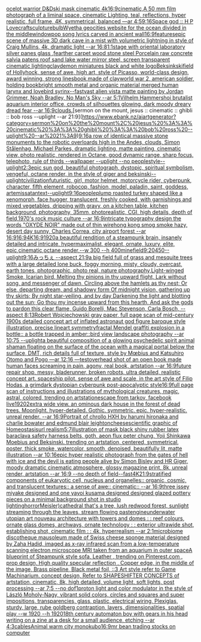 [ocelot warrior D&D](https://www.ebank.nz/aiartgenerator?category=ocelot%20warrior%20D%26D)[ski mask cinematic 4k](https://www.ebank.nz/aiartgenerator?category=ski%20mask%20cinematic%204k)[16:9](https://www.ebank.nz/aiartgenerator?category=16%3A9)[cinematic,](https://www.ebank.nz/aiartgenerator?category=cinematic%2C)[A 50 mm film photograph of a liminal space, cinematic Lighting, teal, reflections, hyper realistic, full frame, 4K, symmetrical, balanced —ar 4:5](https://www.ebank.nz/aiartgenerator?category=A%2050%20mm%20film%20photograph%20of%20a%20liminal%20space%2C%20cinematic%20Lighting%2C%20teal%2C%20reflections%2C%20hyper%20realistic%2C%20full%20frame%2C%204K%2C%20symmetrical%2C%20balanced%20%E2%80%94ar%204%3A5)[9:16](https://www.ebank.nz/aiartgenerator?category=9%3A16)[Space god :: H P Lovecraft](https://www.ebank.nz/aiartgenerator?category=Space%20god%20%3A%3A%20H%20P%20Lovecraft)[](https://www.ebank.nz/aiartgenerator?category=)[sculpture](https://www.ebank.nz/aiartgenerator?category=sculpture)[bulb](https://www.ebank.nz/aiartgenerator?category=bulb)[Wyeth](https://www.ebank.nz/aiartgenerator?category=Wyeth)[a geocities website for the ocean divided in the middle](https://www.ebank.nz/aiartgenerator?category=a%20geocities%20website%20for%20the%20ocean%20divided%20in%20the%20middle)[window](https://www.ebank.nz/aiartgenerator?category=window)[pop song lyrics carved in ancient wall](https://www.ebank.nz/aiartgenerator?category=pop%20song%20lyrics%20carved%20in%20ancient%20wall)[16:9](https://www.ebank.nz/aiartgenerator?category=16%3A9)[features](https://www.ebank.nz/aiartgenerator?category=features)[epic scene of massive 3D dark cave in a mist with volumetric lightning in style of Craig Mullins, 4k, dramatic light --ar 16:8](https://www.ebank.nz/aiartgenerator?category=epic%20scene%20of%20massive%203D%20dark%20cave%20in%20a%20mist%20with%20volumetric%20lightning%20in%20style%20of%20Craig%20Mullins%2C%204k%2C%20dramatic%20light%20--ar%2016%3A8)[1:1](https://www.ebank.nz/aiartgenerator?category=1%3A1)[stage with oriental laboratory silver panes glass ,fearther carpet wood stone steel Porcelain raw concrete salvia patens roof sand lake water  mirror steel, screen transparent cinematic lighting](https://www.ebank.nz/aiartgenerator?category=stage%20with%20oriental%20laboratory%20silver%20panes%20glass%20%2Cfearther%20carpet%20wood%20stone%20steel%20Porcelain%20raw%20concrete%20salvia%20patens%20roof%20sand%20lake%20water%20%20mirror%20steel%2C%20screen%20transparent%20cinematic%20lighting)[claydemon miniatures black and white logo](https://www.ebank.nz/aiartgenerator?category=claydemon%20miniatures%20black%20and%20white%20logo)[Beksinkski](https://www.ebank.nz/aiartgenerator?category=Beksinkski)[field of Hollyhock, sense of awe, high art, style of Picasso, world-class design, award winning, strong lines](https://www.ebank.nz/aiartgenerator?category=field%20of%20Hollyhock%2C%20sense%20of%20awe%2C%20high%20art%2C%20style%20of%20Picasso%2C%20world-class%20design%2C%20award%20winning%2C%20strong%20lines)[book,made of clay](https://www.ebank.nz/aiartgenerator?category=book%2Cmade%20of%20clay)[world war 2, american soldier, holding book](https://www.ebank.nz/aiartgenerator?category=world%20war%202%2C%20american%20soldier%2C%20holding%20book)[bright smooth metal and organic material merged human larynx and lovebird syrinx](https://www.ebank.nz/aiartgenerator?category=bright%20smooth%20metal%20and%20organic%20material%20merged%20human%20larynx%20and%20lovebird%20syrinx)[--fast](https://www.ebank.nz/aiartgenerator?category=--fast)[vast alien vista matte painting by Jordan Grimmer, Noah Bradley, No Man's Sky --ar 5:1](https://www.ebank.nz/aiartgenerator?category=vast%20alien%20vista%20matte%20painting%20by%20Jordan%20Grimmer%2C%20Noah%20Bradley%2C%20No%20Man%27s%20Sky%20--ar%205%3A1)[Vilhelm Hammershoi brutalist aquarium interior office, crowds of silhouettes glowing, dark moody dreary dread fear --ar 16:9](https://www.ebank.nz/aiartgenerator?category=Vilhelm%20Hammershoi%20brutalist%20aquarium%20interior%20office%2C%20crowds%20of%20silhouettes%20glowing%2C%20dark%20moody%20dreary%20dread%20fear%20--ar%2016%3A9)[clouds.](https://www.ebank.nz/aiartgenerator?category=clouds.)[sermon on the mount, jesus :: cinematic :: ghibli :: bob ross --uplight --ar 21:9](https://www.ebank.nz/aiartgenerator?category=sermon%20on%20the%20mount%2C%20jesus%20%3A%3A%20cinematic%20%3A%3A%20ghibli%20%3A%3A%20bob%20ross%20--uplight%20--ar%2021%3A9)[9:16](https://www.ebank.nz/aiartgenerator?category=9%3A16)[a row of identical massive stone monuments to the robotic overloards high in the Andes, clouds, Simon Stålenhag, Michael Parkes, dramatic lighting, matte painting, cinematic view, photo realistic, rendered in Octane, good dynamic range, sharp focus, telephoto, rule of thirds --wallpaper --uplight --no people](https://www.ebank.nz/aiartgenerator?category=a%20row%20of%20identical%20massive%20stone%20monuments%20to%20the%20robotic%20overloards%20high%20in%20the%20Andes%2C%20clouds%2C%20Simon%20St%C3%A5lenhag%2C%20Michael%20Parkes%2C%20dramatic%20lighting%2C%20matte%20painting%2C%20cinematic%20view%2C%20photo%20realistic%2C%20rendered%20in%20Octane%2C%20good%20dynamic%20range%2C%20sharp%20focus%2C%20telephoto%2C%20rule%20of%20thirds%20--wallpaper%20--uplight%20--no%20people)[style](https://www.ebank.nz/aiartgenerator?category=style)[--uplight](https://www.ebank.nz/aiartgenerator?category=--uplight)[2:3](https://www.ebank.nz/aiartgenerator?category=2%3A3)[epic sun god, beautiful photograph, dystopic, spiritual symbolism, vengeful, octane render, in the style of giger and beksinski](https://www.ebank.nz/aiartgenerator?category=epic%20sun%20god%2C%20beautiful%20photograph%2C%20dystopic%2C%20spiritual%20symbolism%2C%20vengeful%2C%20octane%20render%2C%20in%20the%20style%20of%20giger%20and%20beksinski)[--uplight](https://www.ebank.nz/aiartgenerator?category=--uplight)[civilization](https://www.ebank.nz/aiartgenerator?category=civilization)[futuristic, girl, motor helmet, motorcycle rider, cyberpunk, character, fifth element, robocop, fashion, model, paladin, saint, goddess, artemis](https://www.ebank.nz/aiartgenerator?category=futuristic%2C%20girl%2C%20motor%20helmet%2C%20motorcycle%20rider%2C%20cyberpunk%2C%20character%2C%20fifth%20element%2C%20robocop%2C%20fashion%2C%20model%2C%20paladin%2C%20saint%2C%20goddess%2C%20artemis)[satan](https://www.ebank.nz/aiartgenerator?category=satan)[text](https://www.ebank.nz/aiartgenerator?category=text)[--uplight](https://www.ebank.nz/aiartgenerator?category=--uplight)[9:16](https://www.ebank.nz/aiartgenerator?category=9%3A16)[people](https://www.ebank.nz/aiartgenerator?category=people)[plump roasted turkey shaped like a xenomorph, face hugger, translucent, freshly cooked, with garnishings and mixed vegetables, dripping with gravy, on a kitchen table, kitchen background, photography, 35mm, photorealistic, CGI, high details, depth of field,](https://www.ebank.nz/aiartgenerator?category=plump%20roasted%20turkey%20shaped%20like%20a%20xenomorph%2C%20face%20hugger%2C%20translucent%2C%20freshly%20cooked%2C%20with%20garnishings%20and%20mixed%20vegetables%2C%20dripping%20with%20gravy%2C%20on%20a%20kitchen%20table%2C%20kitchen%20background%2C%20photography%2C%2035mm%2C%20photorealistic%2C%20CGI%2C%20high%20details%2C%20depth%20of%20field%2C)[1970's rock music culture --ar 16:9](https://www.ebank.nz/aiartgenerator?category=1970%27s%20rock%20music%20culture%20--ar%2016%3A9)[intricate typography design the words "OXYDE NOIR" made out of thin wire](https://www.ebank.nz/aiartgenerator?category=intricate%20typography%20design%20the%20words%20%22OXYDE%20NOIR%22%20made%20out%20of%20thin%20wire)[hong kong smog smoke hazy, desert day sunny, Charles Correa, city airport forest --ar 16:9](https://www.ebank.nz/aiartgenerator?category=hong%20kong%20smog%20smoke%20hazy%2C%20desert%20day%20sunny%2C%20Charles%20Correa%2C%20city%20airport%20forest%20--ar%2016%3A9)[16:9](https://www.ebank.nz/aiartgenerator?category=16%3A9)[4K](https://www.ebank.nz/aiartgenerator?category=4K)[16:9](https://www.ebank.nz/aiartgenerator?category=16%3A9)[1920](https://www.ebank.nz/aiartgenerator?category=1920)[a beautiful rendition of a steampunk brain, insanely detailed and intricate, hypermaximalist, elegant, ornate, luxury, elite, epic,cinematic,octane render,--w 300 --h 400](https://www.ebank.nz/aiartgenerator?category=a%20beautiful%20rendition%20of%20a%20steampunk%20brain%2C%20insanely%20detailed%20and%20intricate%2C%20hypermaximalist%2C%20elegant%2C%20ornate%2C%20luxury%2C%20elite%2C%20epic%2Ccinematic%2Coctane%20render%2C--w%20300%20--h%20400)[mine](https://www.ebank.nz/aiartgenerator?category=mine)[field](https://www.ebank.nz/aiartgenerator?category=field)[9:20](https://www.ebank.nz/aiartgenerator?category=9%3A20)[450](https://www.ebank.nz/aiartgenerator?category=450)[--uplight](https://www.ebank.nz/aiartgenerator?category=--uplight)[9:16](https://www.ebank.nz/aiartgenerator?category=9%3A16)[みっちぇ --aspect 21:9](https://www.ebank.nz/aiartgenerator?category=%E3%81%BF%E3%81%A3%E3%81%A1%E3%81%87%20--aspect%2021%3A9)[a big field full of grass and mesquite trees with a large detailed lone buck, foggy morning, misty, cloudy, overcast, earth tones, photographic, photo real, nature photography,](https://www.ebank.nz/aiartgenerator?category=a%20big%20field%20full%20of%20grass%20and%20mesquite%20trees%20with%20a%20large%20detailed%20lone%20buck%2C%20foggy%20morning%2C%20misty%2C%20cloudy%2C%20overcast%2C%20earth%20tones%2C%20photographic%2C%20photo%20real%2C%20nature%20photography%2C)[Light-winged Smoke, Icarian bird, Melting thy pinions in thy upward flight, Lark without song, and messenger of dawn, Circling above the hamlets as thy nest; Or else, departing dream, and shadowy form Of midnight vision, gathering up thy skirts; By night star-veiling, and by day Darkening the light and blotting out the sun; Go thou my incense upward from this hearth, And ask the gods to pardon this clear flame, Guido Borelli, Mac Stevenson, Carla Bosch, --aspect 8:13](https://www.ebank.nz/aiartgenerator?category=Light-winged%20Smoke%2C%20Icarian%20bird%2C%20Melting%20thy%20pinions%20in%20thy%20upward%20flight%2C%20Lark%20without%20song%2C%20and%20messenger%20of%20dawn%2C%20Circling%20above%20the%20hamlets%20as%20thy%20nest%3B%20Or%20else%2C%20departing%20dream%2C%20and%20shadowy%20form%20Of%20midnight%20vision%2C%20gathering%20up%20thy%20skirts%3B%20By%20night%20star-veiling%2C%20and%20by%20day%20Darkening%20the%20light%20and%20blotting%20out%20the%20sun%3B%20Go%20thou%20my%20incense%20upward%20from%20this%20hearth%2C%20And%20ask%20the%20gods%20to%20pardon%20this%20clear%20flame%2C%20Guido%20Borelli%2C%20Mac%20Stevenson%2C%20Carla%20Bosch%2C%20--aspect%208%3A13)[Robert Wojciechowski gray paper, full page scan of mid-century 1900s detailed concept art of inflated astronaut god figure baroque style illustration, precise lineart symmetry](https://www.ebank.nz/aiartgenerator?category=Robert%20Wojciechowski%20gray%20paper%2C%20full%20page%20scan%20of%20mid-century%201900s%20detailed%20concept%20art%20of%20inflated%20astronaut%20god%20figure%20baroque%20style%20illustration%2C%20precise%20lineart%20symmetry)[fractal Mendel graffiti explosion in a bottle:: a bottle trapped in amber::](https://www.ebank.nz/aiartgenerator?category=fractal%20Mendel%20graffiti%20explosion%20in%20a%20bottle%3A%3A%20a%20bottle%20trapped%20in%20amber%3A%3A)[bird view landscape photography --ar 10:75 --uplight](https://www.ebank.nz/aiartgenerator?category=bird%20view%20landscape%20photography%20--ar%2010%3A75%20--uplight)[a beautiful composition of a glowing psychedelic spirit animal shaman floating on the surface of the ocean with a magical portal below the surface, DMT,  rich details full of texture, style by Mœbius and Katsuhiro Otomo and Pogo —ar 12:16 —test](https://www.ebank.nz/aiartgenerator?category=a%20beautiful%20composition%20of%20a%20glowing%20psychedelic%20spirit%20animal%20shaman%20floating%20on%20the%20surface%20of%20the%20ocean%20with%20a%20magical%20portal%20below%20the%20surface%2C%20DMT%2C%20%20rich%20details%20full%20of%20texture%2C%20style%20by%20M%C5%93bius%20and%20Katsuhiro%20Otomo%20and%20Pogo%20%E2%80%94ar%2012%3A16%20%E2%80%94test)[overhead shot of an open book made human faces screaming in pain, agony, real book, artstation --ar 16:9](https://www.ebank.nz/aiartgenerator?category=overhead%20shot%20of%20an%20open%20book%20made%20human%20faces%20screaming%20in%20pain%2C%20agony%2C%20real%20book%2C%20artstation%20--ar%2016%3A9)[future repair shop, messy, bladerunner, broken robots, ultra detailed, realistic concept art. spaceship pilot. sense of awe and scale, in the art style of Filip Hodas, a grimdark dystopian cyberpunk post-apocalyptic style](https://www.ebank.nz/aiartgenerator?category=future%20repair%20shop%2C%20messy%2C%20bladerunner%2C%20broken%20robots%2C%20ultra%20detailed%2C%20realistic%20concept%20art.%20spaceship%20pilot.%20sense%20of%20awe%20and%20scale%2C%20in%20the%20art%20style%20of%20Filip%20Hodas%2C%20a%20grimdark%20dystopian%20cyberpunk%20post-apocalyptic%20style)[16:9](https://www.ebank.nz/aiartgenerator?category=16%3A9)[full page scan of instructions and illustrations of mythological creatures, magic, astral, colored, trending on artstation](https://www.ebank.nz/aiartgenerator?category=full%20page%20scan%20of%20instructions%20and%20illustrations%20of%20mythological%20creatures%2C%20magic%2C%20astral%2C%20colored%2C%20trending%20on%20artstation)[escape from tarkov, facebook live](https://www.ebank.nz/aiartgenerator?category=escape%20from%20tarkov%2C%20facebook%20live)[1920](https://www.ebank.nz/aiartgenerator?category=1920)[2](https://www.ebank.nz/aiartgenerator?category=2)[extra wide view. an ominous dark house in the forest of dead trees. Moonlight. hyper-detailed. Gothic. symmetric. epic. hyper-realistic. unreal render. --ar 16:9](https://www.ebank.nz/aiartgenerator?category=extra%20wide%20view.%20an%20ominous%20dark%20house%20in%20the%20forest%20of%20dead%20trees.%20Moonlight.%20hyper-detailed.%20Gothic.%20symmetric.%20epic.%20hyper-realistic.%20unreal%20render.%20--ar%2016%3A9)[Portrait of chrollo HXH by harumi hironaka and charlie bowater and edmund blair leighton](https://www.ebank.nz/aiartgenerator?category=Portrait%20of%20chrollo%20HXH%20by%20harumi%20hironaka%20and%20charlie%20bowater%20and%20edmund%20blair%20leighton)[cheese](https://www.ebank.nz/aiartgenerator?category=cheese)[scientific graphic of Homeostasis](https://www.ebank.nz/aiartgenerator?category=scientific%20graphic%20of%20Homeostasis)[url realism](https://www.ebank.nz/aiartgenerator?category=url%20realism)[5:7](https://www.ebank.nz/aiartgenerator?category=5%3A7)[illustration of mask black shiny rubber latex baraclava safety harness belts, goth, aeon flux peter chung, Yoji Shinkawa Moebius and Beksinski. trending on artstation, centered, symmetrical, poster, thick smoke, watercolor, smooth, denoised, beautifully lit, matte illustration --ar 10:16](https://www.ebank.nz/aiartgenerator?category=illustration%20of%20mask%20black%20shiny%20rubber%20latex%20baraclava%20safety%20harness%20belts%2C%20goth%2C%20aeon%20flux%20peter%20chung%2C%20Yoji%20Shinkawa%20Moebius%20and%20Beksinski.%20trending%20on%20artstation%2C%20centered%2C%20symmetrical%2C%20poster%2C%20thick%20smoke%2C%20watercolor%2C%20smooth%2C%20denoised%2C%20beautifully%20lit%2C%20matte%20illustration%20--ar%2010%3A16)[epic hyper realistic photograph from the gates of hell with ice and the devil is eating people alive by Simon Bisley and HR Giger, moody dramatic cinematic atmosphere, glossy magazine print, 8k, unreal render, artstation --ar 16:9 --no depth of field](https://www.ebank.nz/aiartgenerator?category=epic%20hyper%20realistic%20photograph%20from%20the%20gates%20of%20hell%20with%20ice%20and%20the%20devil%20is%20eating%20people%20alive%20by%20Simon%20Bisley%20and%20HR%20Giger%2C%20moody%20dramatic%20cinematic%20atmosphere%2C%20glossy%20magazine%20print%2C%208k%2C%20unreal%20render%2C%20artstation%20--ar%2016%3A9%20--no%20depth%20of%20field)[--fast](https://www.ebank.nz/aiartgenerator?category=--fast)[4K](https://www.ebank.nz/aiartgenerator?category=4K)[21:9](https://www.ebank.nz/aiartgenerator?category=21%3A9)[stratified components of eukaryotic cell, nucleus and organelles:: organic, cosmic, and translucent textures:: a sense of awe:: cinematic:: --ar 16:9](https://www.ebank.nz/aiartgenerator?category=stratified%20components%20of%20eukaryotic%20cell%2C%20nucleus%20and%20organelles%3A%3A%20organic%2C%20cosmic%2C%20and%20translucent%20textures%3A%3A%20a%20sense%20of%20awe%3A%3A%20cinematic%3A%3A%20--ar%2016%3A9)[three issey miyake designed and one yayoi kusama designed  designed glazed pottery pieces on a minimal background shot in studio lighting](https://www.ebank.nz/aiartgenerator?category=three%20issey%20miyake%20designed%20and%20one%20yayoi%20kusama%20designed%20%20designed%20glazed%20pottery%20pieces%20on%20a%20minimal%20background%20shot%20in%20studio%20lighting)[horror](https://www.ebank.nz/aiartgenerator?category=horror)[Meisler)](https://www.ebank.nz/aiartgenerator?category=Meisler%29)[cathedral that's a tree, lush redwood forest, sunlight streaming through the leaves, stream flowing past](https://www.ebank.nz/aiartgenerator?category=cathedral%20that%27s%20a%20tree%2C%20lush%20redwood%20forest%2C%20sunlight%20streaming%20through%20the%20leaves%2C%20stream%20flowing%20past)[engine](https://www.ebank.nz/aiartgenerator?category=engine)[underwater utopian art nouveau architecture with towers and domes : : reef colours, ornate glass domes, archways, ornate technology : : exterior ultrawide shot, establishing shot, cinematic film : : 4k, hyperrealism --ar 2:1](https://www.ebank.nz/aiartgenerator?category=underwater%20utopian%20art%20nouveau%20architecture%20with%20towers%20and%20domes%20%3A%20%3A%20reef%20colours%2C%20ornate%20glass%20domes%2C%20archways%2C%20ornate%20technology%20%3A%20%3A%20exterior%20ultrawide%20shot%2C%20establishing%20shot%2C%20cinematic%20film%20%3A%20%3A%204k%2C%20hyperrealism%20--ar%202%3A1)[microbiome discotheque mausoleum made of Swiss cheese sponge material designed by Zaha Hadid, imaged as x-ray infrared scan from a low-temperature scanning electron microscope MRI taken from an aquarium in outer space](https://www.ebank.nz/aiartgenerator?category=microbiome%20discotheque%20mausoleum%20made%20of%20Swiss%20cheese%20sponge%20material%20designed%20by%20Zaha%20Hadid%2C%20imaged%20as%20x-ray%20infrared%20scan%20from%20a%20low-temperature%20scanning%20electron%20microscope%20MRI%20taken%20from%20an%20aquarium%20in%20outer%20space)[A blueprint of Steampunk style sofa,  Leather ,  trending on Pinterest.com  , prop design, High quality specular reflection , Copper  edge, in the middle of the image, Brass pipeline,  Black metal foil,  ::3  Art style refer to Game Machinarium.  concept design, Refer to SHAPESHIFTER CONCEPTS  of artstation, cinematic,  8k, high detailed,  volume light,  soft lights,  post processing    --ar 7:5   --no dof](https://www.ebank.nz/aiartgenerator?category=A%20blueprint%20of%20Steampunk%20style%20sofa%2C%20%20Leather%20%2C%20%20trending%20on%20Pinterest.com%20%20%2C%20prop%20design%2C%20High%20quality%20specular%20reflection%20%2C%20Copper%20%20edge%2C%20in%20the%20middle%20of%20the%20image%2C%20Brass%20pipeline%2C%20%20Black%20metal%20foil%2C%20%20%3A%3A3%20%20Art%20style%20refer%20to%20Game%20Machinarium.%20%20concept%20design%2C%20Refer%20to%20SHAPESHIFTER%20CONCEPTS%20%20of%20artstation%2C%20cinematic%2C%20%208k%2C%20high%20detailed%2C%20%20volume%20light%2C%20%20soft%20lights%2C%20%20post%20processing%20%20%20%20--ar%207%3A5%20%20%20--no%20dof)[1](https://www.ebank.nz/aiartgenerator?category=1)[proton light and color modulator in the style of László Moholy-Nagy, vibrant solid colors, circles and squares and super impositions, transparencies, glass, plastic, electrical wiring, Plexiglas, sturdy, large, rube goldberg contraption, layers, dimensionalities, spatial play --w 1920 --h 1920](https://www.ebank.nz/aiartgenerator?category=proton%20light%20and%20color%20modulator%20in%20the%20style%20of%20L%C3%A1szl%C3%B3%20Moholy-Nagy%2C%20vibrant%20solid%20colors%2C%20circles%20and%20squares%20and%20super%20impositions%2C%20transparencies%2C%20glass%2C%20plastic%2C%20electrical%20wiring%2C%20Plexiglas%2C%20sturdy%2C%20large%2C%20rube%20goldberg%20contraption%2C%20layers%2C%20dimensionalities%2C%20spatial%20play%20--w%201920%20--h%201920)[18th century automaton boy with gears in his head writing on a zine at a desk for a small audience, etching --ar 4:3](https://www.ebank.nz/aiartgenerator?category=18th%20century%20automaton%20boy%20with%20gears%20in%20his%20head%20writing%20on%20a%20zine%20at%20a%20desk%20for%20a%20small%20audience%2C%20etching%20--ar%204%3A3)[cables](https://www.ebank.nz/aiartgenerator?category=cables)[Animal warm city monokubo](https://www.ebank.nz/aiartgenerator?category=Animal%20warm%20city%20monokubo)[16:9](https://www.ebank.nz/aiartgenerator?category=16%3A9)[mr bean trading stocks on computer](https://www.ebank.nz/aiartgenerator?category=mr%20bean%20trading%20stocks%20on%20computer)